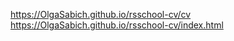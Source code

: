 https://OlgaSabich.github.io/rsschool-cv/cv <br>
https://OlgaSabich.github.io/rsschool-cv/index.html